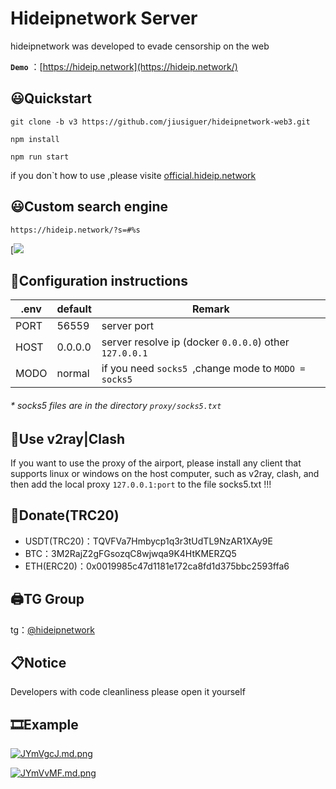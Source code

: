 # Hideipnetwork Server

hideipnetwork was developed to evade censorship on the web

**`Demo`** ：[https://hideip.network](https://hideip.network/)


## 😃Quickstart

```
git clone -b v3 https://github.com/jiusiguer/hideipnetwork-web3.git
```

```
npm install
```

```
npm run start
```

if you don`t how to use ,please visite [official.hideip.network](https://official.hideip.network/)

## 😃Custom search engine

```
https://hideip.network/?s=#%s
```

[![](https://camo.githubusercontent.com/a38de049efa1964658e34fa64fb1398353ec4083e52eba0aa9654603ed3d16d9/68747470733a2f2f7075626c69632e616973622e746f702f65303665386130656631613031386437623639343464663933366632613363312f487956554439532e706e67)

## 📃Configuration instructions

| .env | default | **Remark**                                               |
| ------ | --------- | ---------------------------------------------------------------- |
| PORT | 56559   | server port                                                    |
| HOST | 0.0.0.0 | server resolve ip (docker `0.0.0.0`) other `127.0.0.1` |
| MODO | normal  | if you need `socks5 `,change mode to `MODO = socks5`   |

###### * socks5 files are in the directory `proxy/socks5.txt`

## 🔨Use v2ray|Clash

If you want to use the proxy of the airport, please install any client that supports linux or windows on the host computer, such as v2ray, clash, and then add the local proxy `127.0.0.1:port` to the file socks5.txt !!!

## 💸Donate(TRC20)

* USDT(TRC20)：TQVFVa7Hmbycp1q3r3tUdTL9NzAR1XAy9E
* BTC：3M2RajZ2gFGsozqC8wjwqa9K4HtKMERZQ5
* ETH(ERC20)：0x0019985c47d1181e172ca8fd1d375bbc2593ffa6

## 🖨TG Group

tg：[@hideipnetwork](https://t.me/hideipnetwork/)

## 📋Notice

Developers with code cleanliness please open it yourself

## 🎞Example

[![JYmVgcJ.md.png](https://iili.io/JYmVgcJ.md.png)](https://freeimage.host/i/JYmVgcJ)

[![JYmVvMF.md.png](https://iili.io/JYmVvMF.md.png)](https://freeimage.host/i/JYmVvMF)
